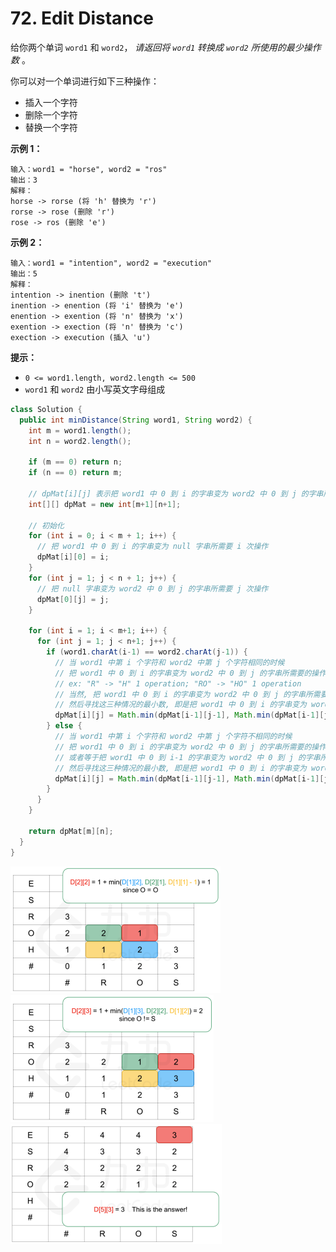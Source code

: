 # 72. Edit Distance

给你两个单词 `word1` 和 `word2`， *请返回将 `word1` 转换成 `word2` 所使用的最少操作数* 。

你可以对一个单词进行如下三种操作：

-   插入一个字符
-   删除一个字符
-   替换一个字符

 

**示例 1：**

```
输入：word1 = "horse", word2 = "ros"
输出：3
解释：
horse -> rorse (将 'h' 替换为 'r')
rorse -> rose (删除 'r')
rose -> ros (删除 'e')
```

**示例 2：**

```
输入：word1 = "intention", word2 = "execution"
输出：5
解释：
intention -> inention (删除 't')
inention -> enention (将 'i' 替换为 'e')
enention -> exention (将 'n' 替换为 'x')
exention -> exection (将 'n' 替换为 'c')
exection -> execution (插入 'u')
```

 

**提示：**

-   `0 <= word1.length, word2.length <= 500`
-   `word1` 和 `word2` 由小写英文字母组成



```java
class Solution {
  public int minDistance(String word1, String word2) {
    int m = word1.length();
    int n = word2.length();

    if (m == 0) return n;
    if (n == 0) return m;

    // dpMat[i][j] 表示把 word1 中 0 到 i 的字串变为 word2 中 0 到 j 的字串所需要的操作次数
    int[][] dpMat = new int[m+1][n+1];

    // 初始化
    for (int i = 0; i < m + 1; i++) {
      // 把 word1 中 0 到 i 的字串变为 null 字串所需要 i 次操作
      dpMat[i][0] = i;
    }
    for (int j = 1; j < n + 1; j++) {
      // 把 null 字串变为 word2 中 0 到 j 的字串所需要 j 次操作
      dpMat[0][j] = j;
    }

    for (int i = 1; i < m+1; i++) {
      for (int j = 1; j < n+1; j++) {
        if (word1.charAt(i-1) == word2.charAt(j-1)) {
          // 当 word1 中第 i 个字符和 word2 中第 j 个字符相同的时候
          // 把 word1 中 0 到 i 的字串变为 word2 中 0 到 j 的字串所需要的操作次数等于把 word1 中 0 到 i-1 的字串变为 word2 中 0 到 j-1 的字串所需要的操作次数
          // ex: "R" -> "H" 1 operation; "RO" -> "HO" 1 operation 
          // 当然, 把 word1 中 0 到 i 的字串变为 word2 中 0 到 j 的字串所需要的操作次数也可以等于把 word1 中 0 到 i-1 的字串变为 word2 中 0 到 j 的字串所需要的操作次数 + 1, 或者等于把 word1 中 0 到 i 的字串变为 word2 中 0 到 j-1 的字串所需要的操作次数 + 1
          // 然后寻找这三种情况的最小数, 即是把 word1 中 0 到 i 的字串变为 word2 中 0 到 j 的字串所需要的最小操作次数
          dpMat[i][j] = Math.min(dpMat[i-1][j-1], Math.min(dpMat[i-1][j], dpMat[i][j-1]) + 1);     
        } else {
          // 当 word1 中第 i 个字符和 word2 中第 j 个字符不相同的时候
          // 把 word1 中 0 到 i 的字串变为 word2 中 0 到 j 的字串所需要的操作次数等于把 word1 中 0 到 i-1 的字串变为 word2 中 0 到 j-1 的字串所需要的操作次数 + 1 
          // 或者等于把 word1 中 0 到 i-1 的字串变为 word2 中 0 到 j 的字串所需要的操作次数 + 1 					 // 或者等于把 word1 中 0 到 i 的字串变为 word2 中 0 到 j-1 的字串所需要的操作次数 + 1
          // 然后寻找这三种情况的最小数, 即是把 word1 中 0 到 i 的字串变为 word2 中 0 到 j 的字串所需要的最小操作次数
          dpMat[i][j] = Math.min(dpMat[i-1][j-1], Math.min(dpMat[i-1][j], dpMat[i][j-1])) + 1;
        }
      }
    }

    return dpMat[m][n];
  }
}
```



<img src="assets/截屏2024-02-21 18.55.44.png" style="zoom:50%;" />

<img src="assets/截屏2024-02-21 18.56.02.png" style="zoom:50%;" />

<img src="assets/截屏2024-02-21 21.45.11.png" alt="截屏2024-02-21 21.45.11" style="zoom:50%;" />